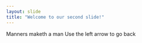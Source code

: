 ```yaml
---
layout: slide
title: "Welcome to our second slide!"
---
```

Manners maketh a man
Use the left arrow to go back
